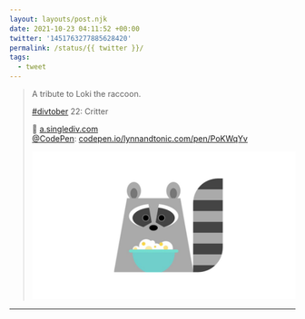 ```yaml
---
layout: layouts/post.njk
date: 2021-10-23 04:11:52 +00:00
twitter: '1451763277885628420'
permalink: /status/{{ twitter }}/
tags: 
  - tweet
---
```


> A tribute to Loki the raccoon.
> 
> [#divtober](https://twitter.com/hashtag/divtober) 22: Critter
> 
> 🍿 [a.singlediv.com](https://a.singlediv.com)  
> [@CodePen](https://twitter.com/CodePen): [codepen.io/lynnandtonic.com/pen/PoKWqYv](https://codepen.io/lynnandtonic/pen/PoKWqYv)
> 
> ![a geometric raccoon illustration with a turquoise bowl of popcorn](/img/1451763277885628420-FCWyoVxUYAEp3Lp.jpg)

---
